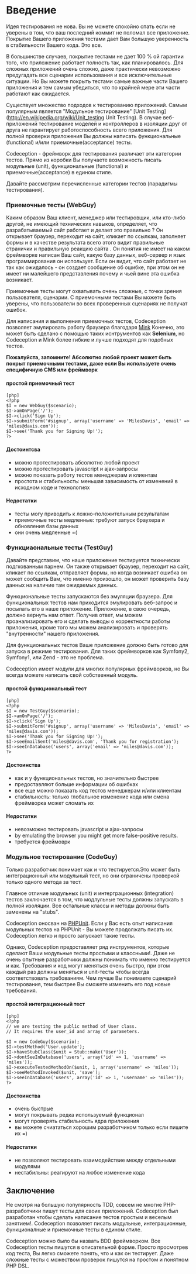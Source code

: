 # Введение

Идея тестирования не нова. Вы не можете спокойно спать если не уверены в том, что ваш последний коммит не поломал все приложение.
Покрытие Вашего приложения тестами дает Вам большую уверенность в стабильности Вашего кода. Это все.

В большинстве случаев, покрытие тестами не дает 100 % ой гарантии того, что приложение работает полность так, как планировалось. Для сложных приложений очень сложно, даже практически невозможно предугадать все сценарии использования и все исключительные ситуации.
Но Вы можете покрыть тестами самые важные части Вашего приложения и тем самым убедиться, что по крайней мере эти части работают как ожидается.

Существует множество подходов к тестированию приложений. Самым популярным является "Модульное тестирование" [Unit Testing](http://en.wikipedia.org/wiki/Unit_testing Unit Testing). В случае веб-приложений тестирование моделей и контроллеров в изоляции друг от друга не гарантирует работоспособность всего приложения. Для полной проверки приложения Вы должны написать функциональные (functional) и/или приемочные(acceptance) тесты.

Codeception - фреймворк для тестирования различает эти категории тестов. Прямо из коробки Вы получаете возможность писать модульные (unit), функциональные (functional) и приемочные(acceptance) в едином стиле.

Давайте рассмотрим перечисленные категории тестов (парадигмы тестирования).

### Приемочные тесты (WebGuy)

Каким образом Ваш клиент, менеджер или тестировщик,  или кто-либо другой, не имеющий технических навыков, определяет, что разрабатываемый сайт работает и делает это правильно ?  Он открывает браузер, переходит на сайт, кликает по ссылкам, заполняет формы и в качестве результата всего этого видит правильные странички и правильную реакцию сайта . Он понятия не имеет на каком фреймворке написан Ваш сайт, какую базу данных, веб-сервер и язык программирования он использует. Если он видит, что сайт работает не так как ожидалось - он создает сообщение об ошибке, при этом он не имеет ни малейшего представления почему и чьей вине эта ошибка возникает.

Приемочные тесты могут охватывать очень сложные, с точки зрения пользователя, сценарии. С приемочными тестами Вы можете быть уверены, что пользователи во всех проверенных сценариях не получат ошибок. 

Для написания и выполнения приемочных тестов, Codeception позволяет эмулировать работу браузера благодаря [Mink](http://mink.behat.org) Конечно, это может быть сделано с помощью таких иснтрументов как **Selenium**, но Codeception и Mink более гибкие и лучше подходят для подобных тестов.

**Пожалуйста, запомните! Абсолютно любой проект может быть покрыт приемочными тестами, даже если Вы используете очень специфичную CMS или фреймворк**

#### простой приемочный тест
~~~
[php]
<?php
$I = new WebGuy($scenario);
$I->amOnPage('/');
$I->click('Sign Up');
$I->submitForm('#signup', array('username' => 'MilesDavis', 'email' => 'miles@davis.com'));
$I->see('Thank you for Signing Up!');
?>
~~~

#### Достоинтсва

* можно протестировать абсолютно любой проект
* можно протестировать javascript и ajax-запросы
* можно показать работу тестов менеджерам и клиентам
* простота и стабильность: меньшая зависимость от изменений в исходном коде и технологиях

#### Недостатки
* тесты могу приводить к ложно-положительным результатам
* приемочные тесты медленные: требуют запуск браухера и обновления базы данных
* они очень медленные =(


### Функциаональные тесты (TestGuy)

Давайте представим, что наше приложение тестируется тихнически подгкованным парнем. Он также открывает браузер, переходит на сайт, кликает по ссылкам, отправляет формы, но когда возникает ошибка он может сообщить Вам, что именно произошло, он может проверить базу данных на наличие там ожидаемых данных.

Функциональные тесты запускаются без эмуляции браузера. Для функциональных тестов нам приходится эмулировать веб-запрос и посылать его в наше приложение. Приложение, в свою очередь, должно вернуть нам ответ. Получив ответ, мы можем проанализировать его и сделать выводы о корректности работы приложения, кроме того мы можем анализировать и проверять "внутренности" нашего приложения.

Для функциональных тестов Ваше приложение должно быть готово для запуска в режиме тестирования. Для таких фреймворков как Symfony2, Symfony1, или Zend - это не проблема. 

Codeception имеет модули для многих популярных фреймворков, но Вы всегда можете написать свой собственный модуль.

#### простой функциональный тест

~~~
[php]
<?php
$I = new TestGuy($scenario);
$I->amOnPage('/');
$I->click('Sign Up');
$I->submitForm('#signup', array('username' => 'MilesDavis', 'email' => 'miles@davis.com'));
$I->see('Thank you for Signing Up!');
$I->seeEmailSent('miles@davis.com', 'Thank you for registration');
$I->seeInDatabase('users', array('email' => 'miles@davis.com'));
?>
~~~

#### Достоинства

* как и у функциональных тестов, но значительно быстрее
* предоставляют больше информации об ошибках
* все еще можно показать код тестов менеджерам и/или клиентам
* стабильность: только глобальное изменение кода или смена фреймворка может сломать их 

#### Недостатки

* невозможно тестировать javascript и ajax-запросы
* by emulating the browser you might get more false-positive results.
* требуется фреймоврк

### Модульное тестирование (CodeGuy)

Только разработчик понимает как и что тестируется.Это может быть интеграционный или модульный тест, но они ограничены проверкой только одного метода за тест.

Главное отличие модульных (unit) и интерграционных (integration) тестов заключается в том, что модлульные тесты должны запускать в полной изоляции.
Все остальные классы и методы должны быть заменены на "stubs".

Codeception оносван на [PHPUnit](http://www.phpunit.de/). Если у Вас есть опыт написания модульных тестов на PHPUnit - Вы можете продолжать писать их. Codeception легко и просто запускает такие тесты. 

Однако, Codeception предоставляет ряд инструментов, которые сделают Ваши модульные тесты простыми и классными!. Даже не очень опытные разработчики должны понимать что именно тестируется и как. Требования и код могут меняться очень быстро, при этом каждый раз должны меняться и unit-тесты чтобы всегда соответствовать требованиям. Чем лучше Вы понимаете сценарий тестирования, тем быстрее Вы сможете изменить его под новые требования. 

#### простой интеграционный тест

~~~
[php]
<?php
// we are testing the public method of User class.
// It requires the user_id and array of parameters.

$I = new CodeGuy($scenario);
$I->testMethod('User.update');
$I->haveStubClass($unit = Stub::make('User'));
$I->dontSeeInDatabase('users', array('id' => 1, 'username' => 'miles'));
$I->executeTestedMethodOn($unit, 1, array('username' => 'miles'));
$I->seeMethodInvoked($unit, 'save');
$I->seeInDatabase('users', array('id' => 1, 'username' => 'miles'));
?>
~~~

#### Достоинства

* очень быстрые
* могут покрывать редка используемый функционал
* могут проверять стабильность ядра приложения
* вы можете счиататься хорошим разработчиком только если пишите их =)

#### Недостатки

* не позволяют тестировать взаимодействие между отдельными модулями
* нестабильны: реагируют на любое изменение кода

## Заключение

Не смотря на большую популярность TDD, совсем не многие PHP-разработчики пишут тесты для своих приложений. Codeception был разработан чтобы сделать написание тестов простым и веселым занятием!. Codeception позволяет писать модульные, интеграционные, функционалные и приемочные тесты в едином стиле.

Codeception можно было бы назвать BDD фреймворком. Все Codeception тесты пишутся в описательной форме. Просто просмотрев код теста, Вы легко сможете понять, что и как он тестирует. Даже сложные тесты с можеством проверок пишутся на простом и понятном PHP DSL.